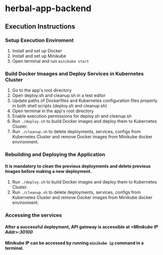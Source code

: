 # herbal-app-backend

## Execution Instructions  

### Setup Execution Enviroment
1. Install and set up Docker
2. Install and set up Minikube
3. Open terminal and run `minikube start`

### Build Docker Imaages and Deploy Services in Kubernetes Cluster
1. Go to the app's root directory
2. Open deploy.sh and cleanup.sh in a test editor
3. Update paths of Dockerfiles and Kubernetes configuration files properly in both shell scripts (deploy.sh and cleanup.sh)
4. Open terminal in the app's root directory
5. Enable execution permissions for deploy.sh and cleanup.sh
6. Run `./deploy.sh` to build Docker images and deploy them to Kubernetes Cluster.
7. Run `./cleanup.sh` to delete deployments, services, configs from Kubernetes Cluster and remove Docker images from Minikube docker environment.

### Rebuilding and Deploying the Application
#### It is mandatory to clean the previous deployments and delete previous Images before making a new deployment. 
1. Run `./deploy.sh` to build Docker images and deploy them to Kubernetes Cluster.
2. Run `./cleanup.sh` to delete deployments, services, configs from Kubernetes Cluster and remove Docker images from Minikube docker environment.

### Accessing the services
#### After a successful deployment, API gateway is accessible at *\<Minikube IP Addr\>:30100*
#### Minikube IP can be accessed by running `minikube ip` command in a terminal.
